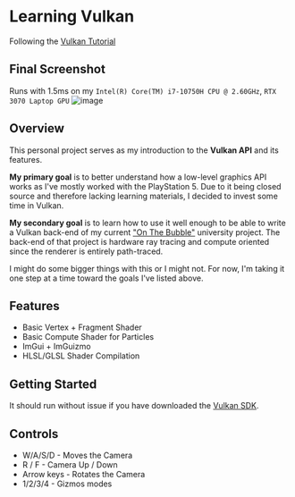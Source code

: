 # Learning Vulkan 
Following the [Vulkan Tutorial](https://vulkan-tutorial.com/)

## Final Screenshot
Runs with 1.5ms on my `Intel(R) Core(TM) i7-10750H CPU @ 2.60GHz`, `RTX 3070 Laptop GPU`
![image](https://github.com/thepaladon/VulkanTutorial/assets/44022509/eedd911f-5825-4fdd-ac73-855f0093572b)


## Overview

This personal project serves as my introduction to the **Vulkan API** and its features.

**My primary goal** is to better understand how a low-level graphics API works as I've mostly worked with the PlayStation 5. Due to it being closed source and therefore lacking learning materials, I decided to invest some time in Vulkan.

**My secondary goal**  is to learn how to use it well enough to be able to write a Vulkan back-end of my current ["On The Bubble"](https://store.steampowered.com/app/2707350/On_the_Bubble/) university project. The back-end of that project is hardware ray tracing and compute oriented since the renderer is entirely path-traced.

I might do some bigger things with this or I might not. For now, I'm taking it one step at a time toward the goals I've listed above. 

## Features
- Basic Vertex + Fragment Shader
- Basic Compute Shader for Particles
- ImGui + ImGuizmo
- HLSL/GLSL Shader Compilation
 
## Getting Started
It should run without issue if you have downloaded the [Vulkan SDK](https://vulkan.lunarg.com/#new_tab).


## Controls
- W/A/S/D - Moves the Camera
- R / F - Camera Up / Down
- Arrow keys - Rotates the Camera
- 1/2/3/4 - Gizmos modes


